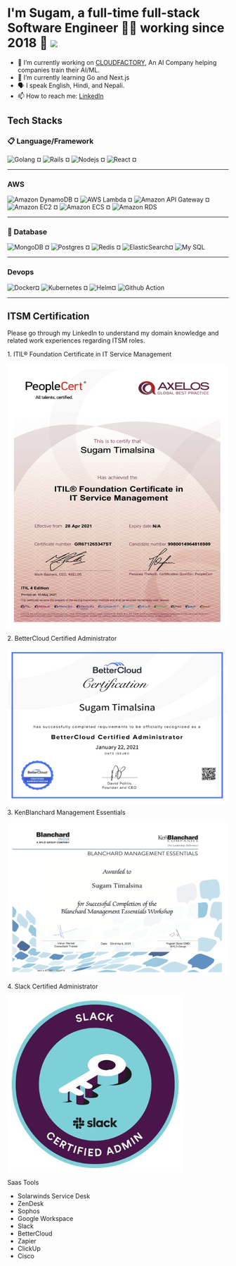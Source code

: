 # I'm Sugam, a full-time full-stack Software Engineer 👨‍💻 working since 2018 🚀  <img src="https://media.giphy.com/media/v1.Y2lkPTc5MGI3NjExd3lubHhtcml5cWQ1bnAzaWZ2NmYwaXd5M2g1dzV4MnRncGtrdDNlbyZlcD12MV9naWZzX3NlYXJjaCZjdD1n/GRPy8MKag9U1U88hzY/giphy.gif" width="28">
</h3>

- 🔭 I’m currently working on [CLOUDFACTORY](https://cloudfactory.com), An AI Company helping companies train their AI/ML.
- 🌱 I’m currently learning Go and Next.js
- 🗣 I speak English, Hindi, and Nepali.
- 📫 How to reach me: [LinkedIn](https://www.linkedin.com/in/sugam-timalsina-900152164/)

## Tech Stacks
### 📋 Language/Framework
 <img alt="Golang" src="https://img.shields.io/badge/go-%2300ADD8.svg?style=for-the-badge&logo=go&logoColor=white" /> ¤
 <img alt="Rails" src="https://img.shields.io/badge/rails-%23CC0000.svg?style=for-the-badge&logo=ruby-on-rails&logoColor=white"> ¤
 <img alt="Nodejs" src="https://img.shields.io/badge/-Nodejs-43853d?style=for-the-badge&logo=Node.js&logoColor=white" /> ¤
 <img alt="React" src="https://img.shields.io/badge/react-%2320232a.svg?style=for-the-badge&logo=react&logoColor=white">  ¤
 <hr></hr>

 ### AWS
<img alt="Amazon DynamoDB" src="https://img.shields.io/badge/DynamoDB-DynamoDB-blue?logo=amazondynamodb&style=for-the-badge&logoColor=white" /> ¤
<img alt="AWS Lambda" src="https://img.shields.io/badge/aws-aws%20lambda-orange?logo=awslambda&style=for-the-badge&logoColor=white" /> ¤
<img alt="Amazon API Gateway" src="https://img.shields.io/badge/APIGW-API%20Gateway-brightgreen?logo=amazonapigateway&style=for-the-badge&logoColor=white" /> ¤
<img alt="Amazon EC2" src="https://img.shields.io/badge/EC2-EC2-yellow?logo=amazonec2&style=for-the-badge&logoColor=white" /> ¤
<img alt="Amazon ECS" src="https://img.shields.io/badge/ECS-ECS-important?logo=amazonecs&style=for-the-badge&logoColor=white" /> ¤
<img alt="Amazon RDS" src="https://img.shields.io/badge/RDS-RDS-lightgrey?logo=amazonrds&style=for-the-badge&logoColor=white" />
<hr></hr>

### 💾 Database
<img alt="MongoDB" src="https://img.shields.io/badge/-MongoDB-13aa52?style=for-the-badge&logo=mongodb&logoColor=white" /> ¤
<img alt="Postgres" src="https://img.shields.io/badge/Postgres-Postgres-pink?logo=postgresql&style=for-the-badge&logoColor=white" /> ¤
<img alt="Redis" src="https://img.shields.io/badge/redis-%23DD0031.svg?style=for-the-badge&logo=redis&logoColor=white"/> ¤
<img alt="ElasticSearch" src="https://img.shields.io/badge/elasticsearch-elasticsearch-brightgreen?logo=elasticsearch&style=for-the-badge&logoColor=white" />¤
<img alt="My SQL" src="https://img.shields.io/badge/mysql-%2300f.svg?style=for-the-badge&logo=mysql&logoColor=white"/>
<hr></hr>


### Devops
<img alt="Docker" src="https://img.shields.io/badge/docker-%230db7ed.svg?style=for-the-badge&logo=docker&logoColor=white">¤
<img  alt="Kubernetes" src="https://img.shields.io/badge/kubernetes-%23326ce5.svg?style=for-the-badge&logo=kubernetes&logoColor=white"> ¤
<img alt="Helm" src="https://img.shields.io/badge/Helm-Helm-blue?logo=helm&logoColor=white&style=for-the-badge&color=white" />¤
<img  alt="Github Action" src="https://img.shields.io/badge/github%20actions-%232671E5.svg?style=for-the-badge&logo=githubactions&logoColor=white">
<hr></hr>

## ITSM Certification
Please go through my LinkedIn to understand my domain knowledge and related work experiences regarding ITSM roles.
<div align="centre">
<p>1. ITIL® Foundation Certificate in IT Service Management <p>
<img src="./files/itil_cert.jpg" align="center" height="600" width="500" />

<p>2. BetterCloud Certified Administrator <p>
<img src="./files/bc_cert.png" align="center" height="350" width="500" />

<p>3. KenBlanchard Management Essentials<p>
<img src="./files/kenblanchard_cert.png" align="center" height="350" width="500" />

<p>4. Slack Certified Administrator <p>
<img src="./files/slack.jpeg" align="center" height="400" width="400" />
</div>

Saas Tools
- Solarwinds Service Desk
- ZenDesk
- Sophos
- Google Workspace
- Slack
- BetterCloud
- Zapier
- ClickUp
- Cisco
